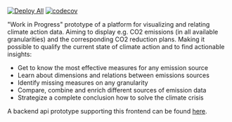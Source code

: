 [![Deploy All](https://github.com/nottmey/climate_platform_ui/actions/workflows/deploy-all.yml/badge.svg)](https://github.com/nottmey/climate_platform_ui/actions/workflows/deploy-all.yml)
[![codecov](https://codecov.io/gh/nottmey/climate_platform_ui/branch/main/graph/badge.svg?token=2EQFHSQVQM)](https://codecov.io/gh/nottmey/climate_platform_ui)

"Work in Progress" prototype of a platform for visualizing and relating climate action data. Aiming to display e.g.
CO2 emissions (in all available granularities) and the corresponding CO2 reduction plans. Making it possible to
qualify the current state of climate action and to find actionable insights:

- Get to know the most effective measures for any emission source
- Learn about dimensions and relations between emissions sources
- Identify missing measures on any granularity
- Compare, combine and enrich different sources of emission data
- Strategize a complete conclusion how to solve the climate crisis

A backend api prototype supporting this frontend can be found [here](https://github.com/nottmey/climate-platform-api).
